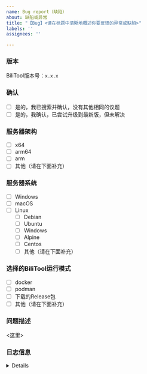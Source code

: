 ```yaml
---
name: Bug report（缺陷）
about: 缺陷或异常
title: "【Bug】<请在标题中清晰地概述你要反馈的异常或缺陷>"
labels: ''
assignees: ''

---
```


<!-- 请完整勾选或填写如下信息 -->

### 版本

BiliTool版本号：`x.x.x`

### 确认

- [ ] 是的，我已搜索并确认，没有其他相同的议题
- [ ] 是的，我确认，已尝试升级到最新版，但未解决

### 服务器架构

- [ ] x64
- [ ] arm64
- [ ] arm
- [ ] 其他（请在下面补充）

### 服务器系统

- [ ] Windows
- [ ] macOS
- [ ] Linux
    - [ ] Debian
    - [ ] Ubuntu
    - [ ] Windows
    - [ ] Alpine
    - [ ] Centos
    - [ ] 其他（请在下面补充）

### 选择的BiliTool运行模式

- [ ] docker
- [ ] podman
- [ ] 下载的Release包
- [ ] 其他（请在下面补充）

### 问题描述

<!-- 请在下方清晰的描述所您所遇到的问题 -->
<这里>

### 日志信息

<!-- 请在下方贴出Debug级别的日志信息，以便更高效的确定和解决问题 -->

<details>

```
<这里>
```

</details>